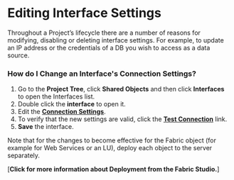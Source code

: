 # Editing Interface Settings

Throughout a Project’s lifecycle there are a number of reasons for modifying, disabling or deleting interface settings. For example, to update an IP address or the credentials of a DB you wish to access as a data source.

### How do I Change an Interface's Connection Settings?

1.	Go to the **Project Tree**, click **Shared Objects** and then click **Interfaces** to open the Interfaces list.
2.	Double click the **interface** to open it.
3.	Edit the [**Connection Settings**](https://github.com/k2view-academy/K2View-Academy/wiki/DB-Interfaces-Overview).
4.	To verify that the new settings are valid, click the [**Test Connection**](https://github.com/k2view-academy/K2View-Academy/wiki/Creating-a-New-Database-Interface) link.  
5.	**Save** the interface. 

Note that for the changes to become effective for the Fabric object (for example for Web Services or an LU), deploy each object to the server separately.

[**Click for more information about Deployment from the Fabric Studio.**] 
